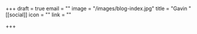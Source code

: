+++
draft = true
email = ""
image = "/images/blog-index.jpg"
title = "Gavin "
[[social]]
icon = ""
link = ""

+++
